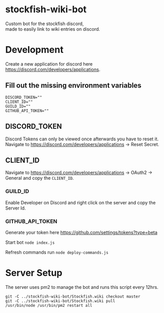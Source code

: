 # stockfish-wiki-bot

Custom bot for the stockfish discord,  
made to easily link to wiki entries on discord.

# Development

Create a new application for discord here <https://discord.com/developers/applications>.

## Fill out the missing environment variables

```
DISCORD_TOKEN=""
CLIENT_ID=""
GUILD_ID=""
GITHUB_API_TOKEN=""
```

## DISCORD_TOKEN

Discord Tokens can only be viewed once afterwards you have to reset it.  
Navigate to <https://discord.com/developers/applications> -> Reset Secret.

## CLIENT_ID

Navigate to <https://discord.com/developers/applications> -> OAuth2 -> General and copy the `CLIENT_ID`.

### GUILD_ID

Enable Developer on Discord and right click on the server and copy the Server Id.

### GITHUB_API_TOKEN

Generate your token here <https://github.com/settings/tokens?type=beta>

Start bot
`node index.js`

Refresh commands run
`node deploy-commands.js`

# Server Setup

The server uses pm2 to manage the bot and runs this script every 12hrs.

```
git -C ../stockfish-wiki-bot/Stockfish.wiki checkout master
git -C ../stockfish-wiki-bot/Stockfish.wiki pull
/usr/bin/node /usr/bin/pm2 restart all
```
